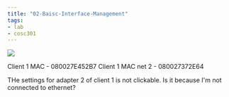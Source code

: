 ```yaml
---
title: "02-Baisc-Interface-Management"
tags: 
- lab
- cosc301
---
```


![](https://i.imgur.com/2nVvOo0.png)

Client 1 MAC - 080027E452B7
Client 1 MAC net 2 - 080027372E64

THe settings for adapter 2 of client 1 is not clickable. Is it because I'm not connected to ethernet?